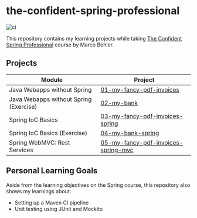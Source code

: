 # the-confident-spring-professional

![ci](https://github.com/jgarivera/the-confident-spring-professional/actions/workflows/maven.yml/badge.svg)

This repository contains my learning projects while
taking [The Confident Spring Professional](https://www.marcobehler.com/courses/spring-professional) course by Marco
Behler.

## Projects

| Module                                 | Project                                                                    |
|----------------------------------------|----------------------------------------------------------------------------|
| Java Webapps without Spring            | [01-my-fancy-pdf-invoices](01-my-fancy-pdf-invoices)                       |
| Java Webapps without Spring (Exercise) | [02-my-bank](02-my-bank)                                                   |
| Spring IoC Basics                      | [03-my-fancy-pdf-invoices-spring](03-my-fancy-pdf-invoices-spring)         |
| Spring IoC Basics (Exercise)           | [04-my-bank-spring](04-my-bank-spring)                                     |
| Spring WebMVC: Rest Services           | [05-my-fancy-pdf-invoices-spring-mvc](05-my-fancy-pdf-invoices-spring-mvc) |

## Personal Learning Goals

Aside from the learning objectives on the Spring course, this repository also shows my learnings about:

- Setting up a Maven CI pipeline
- Unit testing using JUnit and Mockito
